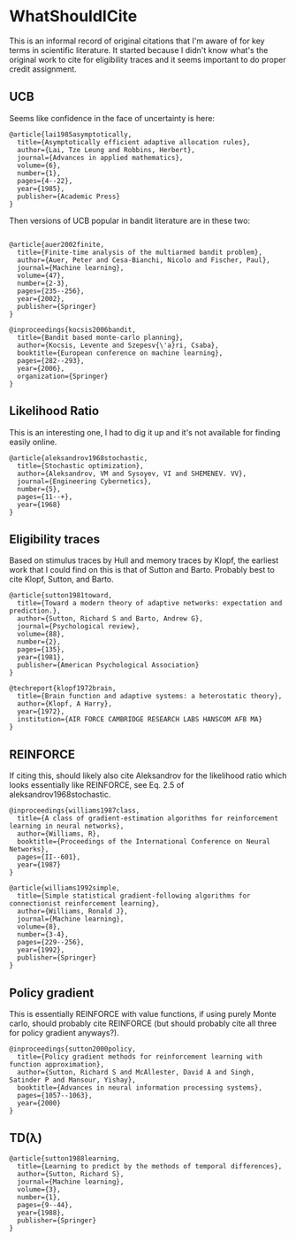 # WhatShouldICite
This is an informal record of original citations that I'm aware of for key terms in scientific literature. It started because I didn't know what's the original work to cite for eligibility traces and it seems important to do proper credit assignment.

## UCB

Seems like confidence in the face of uncertainty is here:

```
@article{lai1985asymptotically,
  title={Asymptotically efficient adaptive allocation rules},
  author={Lai, Tze Leung and Robbins, Herbert},
  journal={Advances in applied mathematics},
  volume={6},
  number={1},
  pages={4--22},
  year={1985},
  publisher={Academic Press}
}
```

Then versions of UCB popular in bandit literature are in these two:

```

@article{auer2002finite,
  title={Finite-time analysis of the multiarmed bandit problem},
  author={Auer, Peter and Cesa-Bianchi, Nicolo and Fischer, Paul},
  journal={Machine learning},
  volume={47},
  number={2-3},
  pages={235--256},
  year={2002},
  publisher={Springer}
}

@inproceedings{kocsis2006bandit,
  title={Bandit based monte-carlo planning},
  author={Kocsis, Levente and Szepesv{\'a}ri, Csaba},
  booktitle={European conference on machine learning},
  pages={282--293},
  year={2006},
  organization={Springer}
}

```

## Likelihood Ratio

This is an interesting one, I had to dig it up and it's not available for finding easily online. 

```
@article{aleksandrov1968stochastic,
  title={Stochastic optimization},
  author={Aleksandrov, VM and Sysoyev, VI and SHEMENEV. VV},
  journal={Engineering Cybernetics},
  number={5},
  pages={11--+},
  year={1968}
}

```


## Eligibility traces

Based on stimulus traces by Hull and memory traces by Klopf, the earliest work that I could find on this is that of Sutton and Barto. Probably best to cite Klopf, Sutton, and Barto.

```
@article{sutton1981toward,
  title={Toward a modern theory of adaptive networks: expectation and prediction.},
  author={Sutton, Richard S and Barto, Andrew G},
  journal={Psychological review},
  volume={88},
  number={2},
  pages={135},
  year={1981},
  publisher={American Psychological Association}
}

@techreport{klopf1972brain,
  title={Brain function and adaptive systems: a heterostatic theory},
  author={Klopf, A Harry},
  year={1972},
  institution={AIR FORCE CAMBRIDGE RESEARCH LABS HANSCOM AFB MA}
}

```

## REINFORCE

If citing this, should likely also cite Aleksandrov for the likelihood ratio which looks essentially like REINFORCE, see Eq. 2.5 of aleksandrov1968stochastic.

```
@inproceedings{williams1987class,
  title={A class of gradient-estimation algorithms for reinforcement learning in neural networks},
  author={Williams, R},
  booktitle={Proceedings of the International Conference on Neural Networks},
  pages={II--601},
  year={1987}
}

@article{williams1992simple,
  title={Simple statistical gradient-following algorithms for connectionist reinforcement learning},
  author={Williams, Ronald J},
  journal={Machine learning},
  volume={8},
  number={3-4},
  pages={229--256},
  year={1992},
  publisher={Springer}
}
```

## Policy gradient

This is essentially REINFORCE with value functions, if using purely Monte carlo, should probably cite REINFORCE (but should probably cite all three for policy gradient anyways?).
```
@inproceedings{sutton2000policy,
  title={Policy gradient methods for reinforcement learning with function approximation},
  author={Sutton, Richard S and McAllester, David A and Singh, Satinder P and Mansour, Yishay},
  booktitle={Advances in neural information processing systems},
  pages={1057--1063},
  year={2000}
}
```

## TD(λ)

```
@article{sutton1988learning,
  title={Learning to predict by the methods of temporal differences},
  author={Sutton, Richard S},
  journal={Machine learning},
  volume={3},
  number={1},
  pages={9--44},
  year={1988},
  publisher={Springer}
}
```

